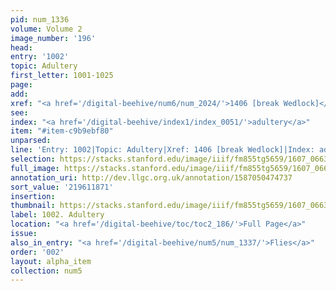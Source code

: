 ```yaml
---
pid: num_1336
volume: Volume 2
image_number: '196'
head:
entry: '1002'
topic: Adultery
first_letter: 1001-1025
page:
add:
xref: "<a href='/digital-beehive/num6/num_2024/'>1406 [break Wedlock]</a>"
see:
index: "<a href='/digital-beehive/index1/index_0051/'>adultery</a>"
item: "#item-c9b9ebf80"
unparsed:
line: 'Entry: 1002|Topic: Adultery|Xref: 1406 [break Wedlock]|Index: adultery|#item-c9b9ebf80'
selection: https://stacks.stanford.edu/image/iiif/fm855tg5659/1607_0663/887,1871,2768,469/full/0/default.jpg
full_image: https://stacks.stanford.edu/image/iiif/fm855tg5659/1607_0663/full/full/0/default.jpg
annotation_uri: http://dev.llgc.org.uk/annotation/1587050474737
sort_value: '219611871'
insertion:
thumbnail: https://stacks.stanford.edu/image/iiif/fm855tg5659/1607_0663/887,1871,600,180/250,/0/default.jpg
label: 1002. Adultery
location: "<a href='/digital-beehive/toc/toc2_186/'>Full Page</a>"
issue:
also_in_entry: "<a href='/digital-beehive/num5/num_1337/'>Flies</a>"
order: '002'
layout: alpha_item
collection: num5
---
```

